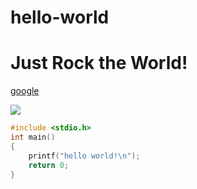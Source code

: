 # hello-world

# Just Rock the World!

[google](http://www.google.com)

![](https://upload-images.jianshu.io/upload_images/12535952-d3853da8674f319d.png?imageMogr2/auto-orient/strip%7CimageView2/2/w/1240)

``` c
#include <stdio.h>
int main()
{
    printf("hello world!\n");
    return 0;
}
```
